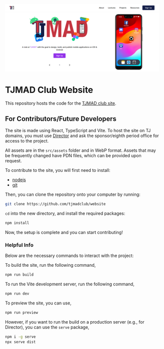 ![TJMAD Club Homepage](/tjmad_club_homepage.png)

# TJMAD Club Website

This repository hosts the code for the [TJMAD club site](https://activities.tjhsst.edu/mobileapps). 

## For Contributors/Future Developers

The site is made using React, TypeScript and Vite. To host the site on TJ domains, you must use 
[Director](https://director.tjhsst.edu) and ask the sponsor/eighth period office for access to the 
project. 

All assets are in the `src/assets` folder and in WebP format. Assets that may be frequently changed
have PDN files, which can be provided upon request.

To contribute to the site, you will first need to install:
* [nodejs](https://nodejs.org)
* [git](https://git-scm.com)

Then, you can clone the repository onto your computer by running:
```bash
git clone https://github.com/tjmadclub/website
```

`cd` into the new directory, and install the required packages:
```bash
npm install
```

Now, the setup is complete and you can start contributing!

### Helpful Info

Below are the necessary commands to interact with the project:

To build the site, run the following command,
```bash
npm run build
```

To run the Vite development server, run the following command,
```bash
npm run dev
```

To preview the site, you can use,
```bash
npm run preview
```

However, if you want to run the build on a production server (e.g., for Director), 
you can use the `serve` package,
```bash
npm i -g serve
npx serve dist
```